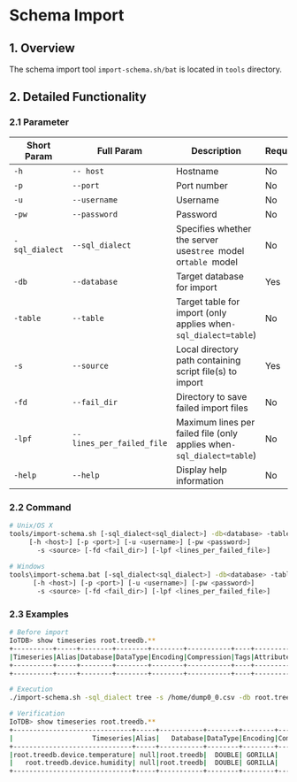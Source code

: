 <!--

    Licensed to the Apache Software Foundation (ASF) under one
    or more contributor license agreements.  See the NOTICE file
    distributed with this work for additional information
    regarding copyright ownership.  The ASF licenses this file
    to you under the Apache License, Version 2.0 (the
    "License"); you may not use this file except in compliance
    with the License.  You may obtain a copy of the License at
    
        http://www.apache.org/licenses/LICENSE-2.0
    
    Unless required by applicable law or agreed to in writing,
    software distributed under the License is distributed on an
    "AS IS" BASIS, WITHOUT WARRANTIES OR CONDITIONS OF ANY
    KIND, either express or implied.  See the License for the
    specific language governing permissions and limitations
    under the License.

-->

# Schema Import

## 1. Overview

The schema import tool `import-schema.sh/bat` is located in `tools` directory.

## 2. Detailed Functionality

### 2.1 Parameter

| **Short Param** | **Full Param**          | **Description**                                                     | Required | Default                                        |
| ----------------------- | ------------------------------- | --------------------------------------------------------------------------- | ---------- | ------------------------------------------------ |
| `-h`              | `-- host`                 | Hostname                                                                  | No       | 127.0.0.1                                      |
| `-p`              | `--port`                  | Port number                                                               | No       | 6667                                           |
| `-u`              | `--username`              | Username                                                                  | No       | root                                           |
| `-pw`             | `--password`              | Password                                                                  | No       | root                                           |
| `-sql_dialect`   | `--sql_dialect`           | Specifies whether the server uses`tree `model or`table `model     | No      | tree                                           |
| `-db`             | `--database`              | Target database for import                                                | Yes      | -                                              |
| `-table`          | `--table`                 | Target table for import (only applies when`-sql_dialect=table`)       | No      | -                                              |
| `-s`              | `--source`                | Local directory path containing script file(s) to import                  | Yes      |                                               |
| `-fd`             | `--fail_dir`              | Directory to save failed import files                                     | No       |                                               |
| `-lpf`            | `--lines_per_failed_file` | Maximum lines per failed file (only applies when`-sql_dialect=table`) | No      | 100000Range：`0 to Integer.Max=2147483647` |
| `-help`           | `--help`                  | Display help information                                                  | No       |                                               |

### 2.2 Command

```Bash
# Unix/OS X
tools/import-schema.sh [-sql_dialect<sql_dialect>] -db<database> -table<table> 
     [-h <host>] [-p <port>] [-u <username>] [-pw <password>]
       -s <source> [-fd <fail_dir>] [-lpf <lines_per_failed_file>]
      
# Windows
tools\import-schema.bat [-sql_dialect<sql_dialect>] -db<database> -table<table>  
      [-h <host>] [-p <port>] [-u <username>] [-pw <password>]
       -s <source> [-fd <fail_dir>] [-lpf <lines_per_failed_file>] 
```

### 2.3 Examples

```Bash
# Before import
IoTDB> show timeseries root.treedb.**
+----------+-----+--------+--------+--------+-----------+----+----------+--------+------------------+--------+
|Timeseries|Alias|Database|DataType|Encoding|Compression|Tags|Attributes|Deadband|DeadbandParameters|ViewType|
+----------+-----+--------+--------+--------+-----------+----+----------+--------+------------------+--------+
+----------+-----+--------+--------+--------+-----------+----+----------+--------+------------------+--------+

# Execution
./import-schema.sh -sql_dialect tree -s /home/dump0_0.csv -db root.treedb

# Verification
IoTDB> show timeseries root.treedb.**
+------------------------------+-----+-----------+--------+--------+-----------+----+----------+--------+------------------+--------+
|                    Timeseries|Alias|   Database|DataType|Encoding|Compression|Tags|Attributes|Deadband|DeadbandParameters|ViewType|
+------------------------------+-----+-----------+--------+--------+-----------+----+----------+--------+------------------+--------+
|root.treedb.device.temperature| null|root.treedb|  DOUBLE| GORILLA|        LZ4|null|      null|    null|              null|    BASE|
|   root.treedb.device.humidity| null|root.treedb|  DOUBLE| GORILLA|        LZ4|null|      null|    null|              null|    BASE|
+------------------------------+-----+-----------+--------+--------+-----------+----+----------+--------+------------------+--------+
```
